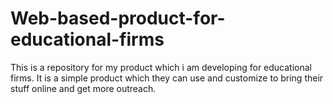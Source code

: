 # Web-based-product-for-educational-firms
This is a repository for my product which i am developing for educational firms. It is a simple product which they can use and customize to bring their stuff online and get more outreach. 
